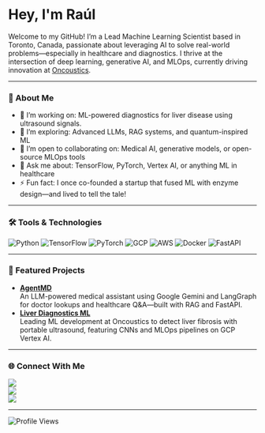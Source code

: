 # Hey, I'm Raúl

Welcome to my GitHub! I’m a Lead Machine Learning Scientist based in Toronto, Canada, passionate about leveraging AI to solve real-world problems—especially in healthcare and diagnostics. I thrive at the intersection of deep learning, generative AI, and MLOps, currently driving innovation at [Oncoustics](https://oncoustics.com/).

---

### 🌟 About Me
- 🔭 I’m working on: ML-powered diagnostics for liver disease using ultrasound signals.
- 🌱 I’m exploring: Advanced LLMs, RAG systems, and quantum-inspired ML
- 👯 I’m open to collaborating on: Medical AI, generative models, or open-source MLOps tools
- 💬 Ask me about: TensorFlow, PyTorch, Vertex AI, or anything ML in healthcare
- ⚡ Fun fact: I once co-founded a startup that fused ML with enzyme design—and lived to tell the tale!

---

### 🛠️ Tools & Technologies
![Python](https://img.shields.io/badge/-Python-3776AB?style=flat&logo=python&logoColor=white)
![TensorFlow](https://img.shields.io/badge/-TensorFlow-FF6F00?style=flat&logo=tensorflow&logoColor=white)
![PyTorch](https://img.shields.io/badge/-PyTorch-EE4C2C?style=flat&logo=pytorch&logoColor=white)
![GCP](https://img.shields.io/badge/-GCP-4285F4?style=flat&logo=google-cloud&logoColor=white)
![AWS](https://img.shields.io/badge/-AWS-232F3E?style=flat&logo=amazon-aws&logoColor=white)
![Docker](https://img.shields.io/badge/-Docker-2496ED?style=flat&logo=docker&logoColor=white)
![FastAPI](https://img.shields.io/badge/-FastAPI-009688?style=flat&logo=fastapi&logoColor=white)
<!-- Add more from your stack as needed -->

---

### 🚀 Featured Projects
- **[AgentMD](https://github.com/RaulBz/AgentMD)**  
  An LLM-powered medical assistant using Google Gemini and LangGraph for doctor lookups and healthcare Q&A—built with RAG and FastAPI.
- **[Liver Diagnostics ML](https://www.oncoustics.com)**  
  Leading ML development at Oncoustics to detect liver fibrosis with portable ultrasound, featuring CNNs and MLOps pipelines on GCP Vertex AI.

---

### 🌐 Connect With Me
[<img src="https://img.shields.io/badge/-LinkedIn-0077B5?style=flat&logo=linkedin&logoColor=white" />](https://linkedin.com/in/raul-blazquez-garcia)  
[<img src="https://img.shields.io/badge/-Email-D14836?style=flat&logo=gmail&logoColor=white" />](mailto:raulbzga@gmail.com)  
[<img src="https://img.shields.io/badge/-GitHub-181717?style=flat&logo=github&logoColor=white" />](https://github.com/RaulBz)

---
![Profile Views](https://komarev.com/ghpvc/?username=RaulBz&label=Profile+Views&color=blueviolet)
